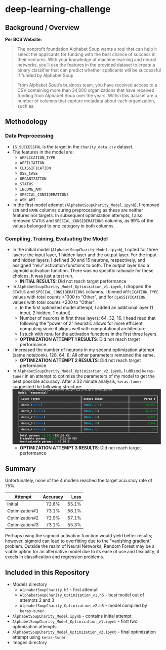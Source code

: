 # deep-learning-challenge

## Background / Overview

  
**Per BCS Website:**

> The nonprofit foundation Alphabet Soup wants a tool that can help it select the applicants for funding with the best chance of success in their ventures. With your knowledge of machine learning and neural networks, you’ll use the features in the provided dataset to create a binary classifier that can predict whether applicants will be successful if funded by Alphabet Soup.
>
> From Alphabet Soup’s business team, you have received access to a CSV containing more than 34,000 organizations that have received funding from Alphabet Soup over the years. Within this dataset are a number of columns that capture metadata about each organization, such as:

## Methodology

### Data Preprocessing
* `IS_SUCCESSFUL` is the target in the `charity_data.csv` dataset.
* The features in the model are:
	* `APPLICATION_TYPE`
	* `AFFILIATION`
	* `CLASSIFICATION`
	* `USE_CASE`
	* `ORGANIZATION`
	* `STATUS`
	* `INCOME_AMT`
	* `SPECIAL_CONSIDERATIONS`
	* `ASK_AMT`
* In the first model attempt (`AlphabetSoupCharity_Model.ipynb`), I removed `EIN` and `NAME` columns during preprocessing as these are neither features nor targets. In subsequent optimization attempts, I also removed `STATUS` and `SPECIAL_CONSIDERATIONS` columns, as 99% of the values belonged to one category in both columns.
### Compiling, Training, Evaluating the Model
* In the initial model (`AlphabetSoupCharity_Model.ipynb`), I opted for three layers: the input layer, 1 hidden layer and the output layer. For the input and hidden layers, I defined 30 and 15 neurons, respectively, and assigned "relu" activation functions to both. The output layer had a sigmoid activation function. There was no specific rationale for these choices. It was just a test run.
	* **INITIAL RESULTS**: Did not reach target performance
* In `AlphabetSoupCharity_Model_Optimization_v1.ipynb`, I dropped the `STATUS` and `SPECIAL_CONSIDERATIONS` columns. I binned `APPLICATION_TYPE` values with total counts <1000 to "Other", and for `CLASSIFICATION`, values with total counts <200 to "Other".
	* In the first optimized model attempt, I added an additional layer (1 input, 2 hidden, 1 output).
	* Number of neurons in first three layers: 64, 32, 16. I head read that following the "power of 2" heuristic allows for more efficient computing since it aligns well with computational architecture.
	* I stuck with renu for the activation functions in the first three layers.
	* **OPTIMIZATION ATTEMPT 1 RESULTS**: Did not reach target performance
 * I increased the number of neurons in my second optimization attempt (same notebook). 128, 64, 8. All other parameters remained the same.
	* **OPTIMIZATION ATTEMPT 2 RESULTS**:  Did not reach target performance
* In `AlphabetSoupCharity_Model_Optimization_v2.ipynb`, I utilized `keras-tuner` in an attempt to optimize the parameters of my model to get the best possible accuracy. After a 32 minute analysis, `keras-tuner` suggested the following structure:
![Model Structure](Images/ktm_screenshot.png)
	* **OPTIMIZATION ATTEMPT 3 RESULTS**: Did not reach target performance

## Summary
Unfortunately, none of the 4 models reached the target accuracy rate of 75%.

| Attempt | Accuracy | Loss |
|  ----------------  |  :------:  |  ----:  |
| Initial | 72.8% | 55.1% |
| Optimization#1| 73.1% | 56.1% |
| Optimization#2| 72.9% | 57.1% |
| Optimization#3| 73.1% | 55.3% |

Perhaps using the sigmoid activation function would yield better results; however, sigmoid can lead to overfitting due to the "vanishing gradient" problem. Outside the realm of Neural Networks, Random Forest may be a viable option for an alternative model due to its ease of use and flexibility; it excels in classification and regression problems.

## Included in this Repository
* Models directory
	* `AlphabetSoupCharity.h5` - first attempt
	* `AlphabetSoupCharity_Optimization_v1.h5` - best model out of attempts 2 and 3
	* `AlphabetSoupCharity_Optimization_v2.h5` - model compiled by `keras-tuner`
* `AlphabetSoupCharity_Model.ipynb` - contains initial attempt
* `AlphabetSoupCharity_Model_Optimization_v1.ipynb` - first two optimization attempts
* `AlphabetSoupCharity_Model_Optimization_v2.ipynb` - final optimization attempt using `keras-tuner`
* Images directory
